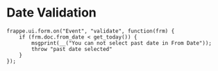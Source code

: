 # Date Validation


	frappe.ui.form.on("Event", "validate", function(frm) {
        if (frm.doc.from_date < get_today()) {
            msgprint(__("You can not select past date in From Date"));
            throw "past date selected"
        }
	});

